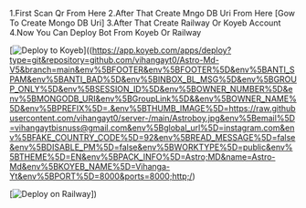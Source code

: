 1.First Scan Qr From Here
2.After That Create Mngo DB Uri From Here [Gow To Create Mongo DB Uri]
3.After That Create Railway Or Koyeb Account
4.Now You Can Deploy Bot From Koyeb Or Railway

[![Deploy to Koyeb](https://www.koyeb.com/static/images/deploy/button.svg)]((https://app.koyeb.com/apps/deploy?type=git&repository=github.com/vihangayt0/Astro-Md-V5&branch=main&env%5BFOOTER&env%5BFOOTER%5D&env%5BANTI_SPAM&env%5BANTI_BAD%5D&env%5BINBOX_BL_MSG%5D&env%5BGROUP_ONLY%5D&env%5BSESSION_ID%5D&env%5BOWNER_NUMBER%5D&env%5BMONGODB_URI&env%5BGroupLink%5D&&env%5BOWNER_NAME%5D&env%5BPREFIX%5D=.&env%5BTHUMB_IMAGE%5D=https://raw.githubusercontent.com/vihangayt0/server-/main/Astroboy.jpg&env%5Bemail%5D=vihangaytbisnuss@gmail.com&env%5Bglobal_url%5D=instagram.com&env%5BFAKE_COUNTRY_CODE%5D=92&env%5BREAD_MESSAGE%5D=false&env%5BDISABLE_PM%5D=false&env%5BWORKTYPE%5D=public&env%5BTHEME%5D=EN&env%5BPACK_INFO%5D=Astro;MD&name=Astro-Md&env%5BKOYEB_NAME%5D=Vihanga-Yt&env%5BPORT%5D=8000&ports=8000;http;/)

[![Deploy on Railway](https://railway.app/button.svg)])
